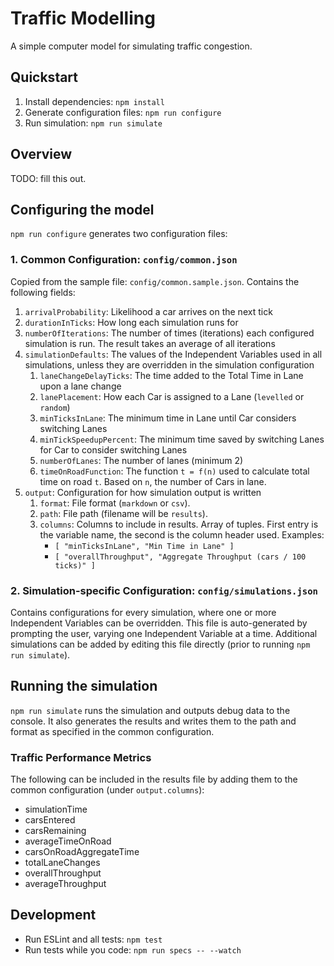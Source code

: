 # Traffic Modelling

A simple computer model for simulating traffic congestion.

## Quickstart

1. Install dependencies: `npm install`
2. Generate configuration files: `npm run configure`
3. Run simulation: `npm run simulate`

## Overview

TODO: fill this out.

## Configuring the model

`npm run configure` generates two configuration files:

### 1. Common Configuration: `config/common.json`

Copied from the sample file: `config/common.sample.json`. Contains the following fields:

1. `arrivalProbability`: Likelihood a car arrives on the next tick
1. `durationInTicks`: How long each simulation runs for
1. `numberOfIterations`: The number of times (iterations) each configured simulation is run. The result takes an average of all iterations
1. `simulationDefaults`: The values of the Independent Variables used in all simulations, unless they are overridden in the simulation configuration
   1. `laneChangeDelayTicks`: The time added to the Total Time in Lane upon a lane change
   1. `lanePlacement`: How each Car is assigned to a Lane (`levelled` or `random`)
   1. `minTicksInLane`: The minimum time in Lane until Car considers switching Lanes
   1. `minTickSpeedupPercent`: The minimum time saved by switching Lanes for Car to consider switching Lanes
   1. `numberOfLanes`: The number of lanes (minimum 2)
   1. `timeOnRoadFunction`: The function `t = f(n)` used to calculate total time on road `t`. Based on `n`, the number of Cars in lane.
1. `output`: Configuration for how simulation output is written
   1. `format`: File format (`markdown` or `csv`).
   1. `path`: File path (filename will be `results`).
   1. `columns`: Columns to include in results. Array of tuples. First entry is the variable name, the second is the column header used. Examples:
      - `[ "minTicksInLane", "Min Time in Lane" ]`
      - `[ "overallThroughput", "Aggregate Throughput (cars / 100 ticks)" ]`

### 2. Simulation-specific Configuration: `config/simulations.json`

Contains configurations for every simulation, where one or more Independent Variables can be overridden.
This file is auto-generated by prompting the user, varying one Independent Variable at a time.
Additional simulations can be added by editing this file directly (prior to running `npm run simulate`).

## Running the simulation

`npm run simulate` runs the simulation and outputs debug data to the console.
It also generates the results and writes them to the path and format as specified in the common configuration.

### Traffic Performance Metrics

The following can be included in the results file by adding them to the common configuration (under `output.columns`):

- simulationTime
- carsEntered
- carsRemaining
- averageTimeOnRoad
- carsOnRoadAggregateTime
- totalLaneChanges
- overallThroughput
- averageThroughput

## Development

- Run ESLint and all tests: `npm test`
- Run tests while you code: `npm run specs -- --watch`
